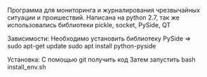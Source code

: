 Программа для мониторинга и журналирования чрезвычайных ситуации и проишествий.
Написана на python 2.7, так же использовались библиотеки pickle, socket, PySide, QT 

Зависимости:
Необходимо установить библиотеку PySide =>  
            sudo apt-get update
            sudo apt install python-pyside

Установка:
С помощью git получить код
Затем запустить bash install_env.sh

